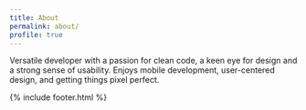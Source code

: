 ```yaml
---
title: About
permalink: about/
profile: true
---
```


Versatile developer with a passion for clean code, a keen eye for design and a strong sense of usability. Enjoys mobile development, user-centered design, and getting things pixel perfect.

{% include footer.html %}